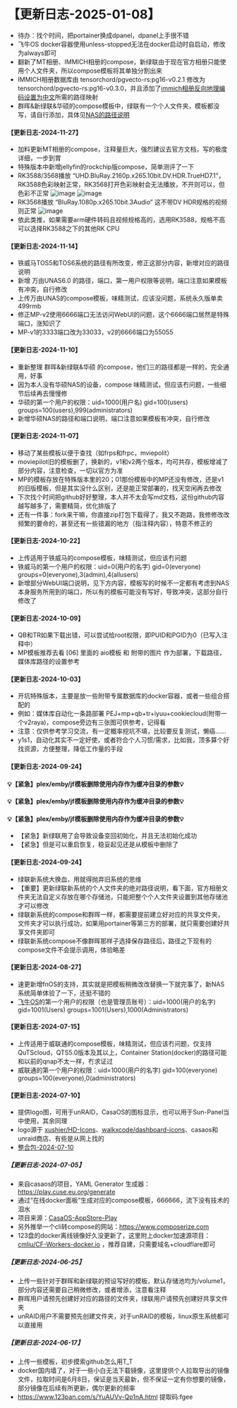 # 【更新日志-2025-01-08】
- 待办：找个时间，把portainer换成dpanel，dpanel上手很不错
- 飞牛OS docker容器使用unless-stopped无法在docker启动时自启动，修改为always即可
- 翻新了MT相册、IMMICH相册的compose，新绿联由于现在官方相册只能使用个人文件夹，所以compose模板将其单独分割出来
- IMMICH相册数据库由 tensorchord/pgvecto-rs:pg16-v0.2.1 修改为 tensorchord/pgvecto-rs:pg16-v0.3.0，并且添加了[immich相册反向地理编码设置为中文](https://post.smzdm.com/p/an9k0w57)所需的路径映射
- 群晖&新绿联&华硕的compose模板中，绿联有一个个人文件夹，模板都没写，请自行添加，具体见[NAS的路径说明](https://github.com/FrozenGEE/compose/blob/main/volumes.md)

#### 【更新日志-2024-11-27】
- 加料更新MT相册的compose，注释量巨大，强烈建议去官方文档，写的极度详细，一步到胃
- 特殊版本中新增jellyfin的rockchip版compose，简单测评了一下
- RK3588/3568播放 “UHD.BluRay.2160p.x265.10bit.DV.HDR.TrueHD7.1”，RK3588色彩映射正常，RK3568打开色彩映射会无法播放，不开则可以，但色彩不正常
![image](https://github.com/FrozenGEE/compose/blob/main/%5B06%5D%20%E7%89%B9%E6%AE%8A%E7%89%88%E6%9C%AC/31.jellyfin-%E7%A7%81%E4%BA%BA%E5%AA%92%E4%BD%93%E5%BA%93_RK%E7%89%B9%E4%BE%9B%E7%89%88/JF-RK3588-01.png)
![image](https://github.com/FrozenGEE/compose/blob/main/%5B06%5D%20%E7%89%B9%E6%AE%8A%E7%89%88%E6%9C%AC/31.jellyfin-%E7%A7%81%E4%BA%BA%E5%AA%92%E4%BD%93%E5%BA%93_RK%E7%89%B9%E4%BE%9B%E7%89%88/JF-RK3568-01.png)
- RK3568播放 “BluRay.1080p.x265.10bit.3Audio” 这不带DV HDR规格的视频则正常
![image](https://github.com/FrozenGEE/compose/blob/main/%5B06%5D%20%E7%89%B9%E6%AE%8A%E7%89%88%E6%9C%AC/31.jellyfin-%E7%A7%81%E4%BA%BA%E5%AA%92%E4%BD%93%E5%BA%93_RK%E7%89%B9%E4%BE%9B%E7%89%88/JF-RK3568-03.png)
- 依此类推，如果需要arm硬件转码且视频规格高的，选用RK3588，规格不高可以选择RK3588之下的其他RK CPU

#### 【更新日志-2024-11-14】
- 铁威马TOS5和TOS6系统的路径有所改变，修正这部分内容，新增对应的路径说明
- 新增 万由UNAS6.0 的路径，端口，第一用户权限等说明，端口注意如果模板有冲突，自行修改
- 上传万由UNAS的compose模板，味精测试，应该没问题，系统永久版单卖499rmb
- 修正MP-v2使用6666端口无法访问WebUI的问题，这个6666端口居然是特殊端口，涨知识了
- MP-v1的3333端口改为33033，v2的6666端口为55055

#### 【更新日志-2024-11-10】
- 重新整理 群晖&新绿联&华硕 的compose，他们三的路径都是一样的，完全通用，好事
- 因为本人没有华硕NAS的设备，compose 味精测试，但应该冇问题，一些细节后续再去慢慢修
- 华硕的第一个用户的权限：uid=1000(用户名) gid=100(users) groups=100(users),999(administrators)
- 新增华硕NAS的路径和端口说明，端口注意如果模板有冲突，自行修改
  
#### 【更新日志-2024-11-07】
- 移动了某些模板以便于查找（如frps和frpc，mviepolit）
- moviepilot旧的模板删了，换新的，v1和v2两个版本，均可共存，模板增减了部分内容，注意检查，一切以官方为准
- MP的模板存放在特殊版本里的20；01那份模板中的MP还没有修改，还是v1的旧版模板，但是其实没什么区别，还是能正常部署的，找天空闲再去修改
- 下次找个时间把github好好整理，本人并不太会写md文档，这份github内容越写越多了，需要精简，优化排版了
- 还有一件事：fork来干嘛，你直接zip打包下载得了，我又不跑路，我修修改改频繁的要命的，甚至还有一些错漏的地方（指注释内容），特意不修正的

#### 【更新日志-2024-10-22】
- 上传适用于铁威马的compose模板，味精测试，但应该冇问题
- 铁威马的第一个用户的权限：uid=0(用户的名字) gid=0(everyone) groups=0(everyone),3(admin),4(allusers)
- 新增部分WebUI端口说明，见下方内容，模板写的时候不一定都有考虑到NAS本身服务所用到的端口，所以有的模板可能没有写好，导致冲突，这部分自行修改了

#### 【更新日志-2024-10-09】
- QB和TR如果下载出错，可以尝试给root权限，即PUID和PGID为0（已写入注释中）
- MP模板推荐去看 [06] 里面的 aio模板 和 附带的图片 作为部署，下载路径，媒体库路径的设置参考

#### 【更新日志-2024-10-03】
- 开坑特殊版本，主要是放一些附带专属数据库的docker容器，或者一些组合搭配的
- 例如：媒体库自动化一条路部署 PEJ+mp+qb+tr+iyuu+cookiecloud(附带一个v2raya)，compose旁边有三张图可供参考，记得看
- 注意：仅供参考学习交流，有一定概率挖坑不填，比较要反复测试，懒癌......
- y1s1，自动化其实不一定好使，或者符合个人习惯/需求，比如我，顶多算个好找资源，方便整理，降低工作量的手段

#### 【更新日志-2024-09-24】
#### 💡【紧急】plex/emby/jf模板删除使用内存作为缓冲目录的参数💡
#### 💡【紧急】plex/emby/jf模板删除使用内存作为缓冲目录的参数💡
#### 💡【紧急】plex/emby/jf模板删除使用内存作为缓冲目录的参数💡
- 【紧急】新绿联用了会导致设备变回初始化，并且无法初始化成功
- 【紧急】但是可以重启恢复，稳妥起见还是从模板中删除了

#### 【更新日志-2024-09-24】
- 绿联新系统大换血，用就得抛弃旧系统的思维
- 【重要】更新绿联新系统的个人文件夹的绝对路径说明，看下面，官方相册文件夹无法自定义存放在哪个存储池，只能把整个个人文件夹设置到其他存储池才可以修改
- 绿联新系统的compose和群晖一样，都需要提前建立好对应的共享文件夹，文件夹才可以执行成功，如果用portainer等第三方的部署，就只需要创建好共享文件夹即可
- 绿联新系统compose不像群晖那样子选择保存路径后，路径之下现有的compose文件不会提示调用，体验略差

#### 【更新日志-2024-08-27】
- 速更新增fnOS的支持，其实就是把模板稍微改改替换一下就完事了，新NAS系统简单体验了一下，还挺不错的
- [飞牛OS](https://www.fnnas.com)的第一个用户的权限（也是管理员账号）：uid=1000(用户的名字) gid=1001(Users) groups=1001(Users),1000(Administrators)

#### 【更新日志-2024-07-15】
- 上传适用于威联通的compose模板，味精测试，但应该冇问题，仅支持QuTScloud，QTS5.0版本及其以上，Container Station(docker)的路径可能和以前的qnap不太一样，冇求证过
- 威联通的第一个用户的权限：uid=1000(用户的名字) gid=100(everyone) groups=100(everyone),0(administrators)

#### 【更新日志-2024-07-10】
- 提供logo图，可用于unRAID，CasaOS的图标显示，也可以用于Sun-Panel当中使用，其余同理
- logo源于 [xushier/HD-Icons](https://github.com/xushier/HD-Icons)、[walkxcode/dashboard-icons](https://github.com/walkxcode/dashboard-icons)、casaos和unraid商店、有些是从网上找的
- [整合包-2024-07-10](https://www.123pan.com/s/YuAUVv-eW1nA.html)

##### 【更新日志-2024-07-05】
- 来自casaos的项目，YAML Generator 生成器：https://play.cuse.eu.org/generate
- 通过“在线docker面板”生成对应的compose模板，666666，流下没有技术的泪水
- 项目来源：[CasaOS-AppStore-Play](https://github.com/Cp0204/CasaOS-AppStore-Play)
- 另外推举一个cli转compose的网站：https://www.composerize.com
- 123盘的docker离线镜像好久没更新了，这里附上docker加速源项目：[cmliu/CF-Workers-docker.io](https://github.com/cmliu/CF-Workers-docker.io) ，推荐自建，只需要域名+cloudflare即可

##### 【更新日志-2024-06-25】
- 上传一些针对于群晖和新绿联的预设写好的模板，默认存储池均为/volume1，部分内容还需要自己稍微修改，或者增添，注意看注释
- 群晖用户请预先创建好对应的路径的文件夹，绿联用户请预先创建好共享文件夹
- unRAID用户不需要预先创建文件夹，对于unRAID的模板，linux原生系统都可以直接用

##### 【更新日志-2024-06-17】
- 上传一些模板，初步摸索github怎么用T_T
- docker国内墙了，对于一些小白无法下载镜像，这里提供个人拉取导出的镜像文件，拉取时间是6月8日，保证是当天最新，但不保证一定有你想要的镜像，部分镜像在后续有所更新，偶尔更新的频率
- https://www.123pan.com/s/YuAUVv-Qp1nA.html 提取码:fgee
